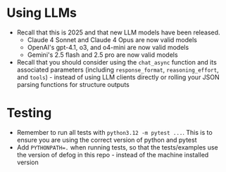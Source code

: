 # Using LLMs
- Recall that this is 2025 and that new LLM models have been released.
  - Claude 4 Sonnet and Claude 4 Opus are now valid models
  - OpenAI's gpt-4.1, o3, and o4-mini are now valid models
  - Gemini's 2.5 flash and 2.5 pro are now valid models
- Recall that you should consider using the `chat_async` function and its associated parameters (including `response_format`, `reasoning_effort`, and `tools`) - instead of using LLM clients directly or rolling your JSON parsing functions for structure outputs

# Testing
- Remember to run all tests with `python3.12 -m pytest ...`. This is to ensure you are using the correct version of python and pytest
- Add `PYTHONPATH=.` when running tests, so that the tests/examples use the version of defog in this repo - instead of the machine installed version